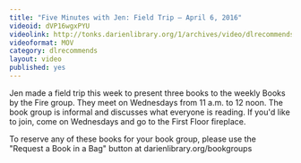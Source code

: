 ```yaml
---
title: "Five Minutes with Jen: Field Trip — April 6, 2016"
videoid: dVP16wgxPYU
videolink: http://tonks.darienlibrary.org/1/archives/video/dlrecommends/20160406_five_minutes_jen.mov
videoformat: MOV
category: dlrecommends
layout: video
published: yes
---
```

Jen made a field trip this week to present three books to the weekly Books by the Fire group. They meet on Wednesdays from 11 a.m. to 12 noon. The book group is informal and discusses what everyone is reading. If you'd like to join, come on Wednesdays and go to the First Floor fireplace.

To reserve any of these books for your book group, please use the "Request a Book in a Bag" button at darienlibrary.org/bookgroups